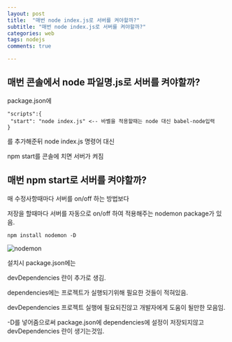 ```yaml
---
layout: post
title:  "매번 node index.js로 서버를 켜야할까?"
subtitle: "매번 node index.js로 서버를 켜야할까?"
categories: web
tags: nodejs
comments: true

---
```


매번 콘솔에서 node 파일명.js로 서버를 켜야할까?
---

package.json에

```
"scripts":{
 "start": "node index.js" <-- 바벨을 적용할때는 node 대신 babel-node입력
}
```

를 추가해준뒤 node index.js 명령어 대신

npm start를 콘솔에 치면 서버가 켜짐

매번 npm start로 서버를 켜야할까?
---

매 수정사항때마다 서버를 on/off 하는 방법보다

저장을 할때마다 서버를 자동으로 on/off 하여 적용해주는 nodemon package가 있음.

```
npm install nodemon -D
```

![nodemon](https://user-images.githubusercontent.com/56789064/88528633-d694a300-d039-11ea-9db0-12458470b0e5.jpg)

설치시 package.json에는

devDependencies 란이 추가로 생김.

dependencies에는 프로젝트가 실행되기위해 필요한 것들이 적혀있음.

devDependencies 프로젝트 실행에 필요되진않고 개발자에게 도움이 될만한 모음임.

-D를 넣어줌으로써 package.json에 dependencies에 설정이 저장되지않고 devDependencies 란이 생기는것임.
